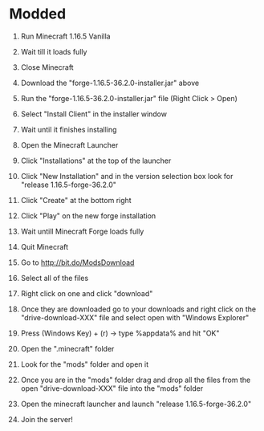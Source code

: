 # Modded

1. Run Minecraft 1.16.5 Vanilla

2. Wait till it loads fully

3. Close Minecraft

4. Download the "forge-1.16.5-36.2.0-installer.jar" above 

5. Run the "forge-1.16.5-36.2.0-installer.jar" file (Right Click > Open)

6. Select "Install Client" in the installer window

7. Wait until it finishes installing

8. Open the Minecraft Launcher

9. Click "Installations" at the top of the launcher

10. Click "New Installation" and in the version selection box look for "release 1.16.5-forge-36.2.0" 

11. Click "Create" at the bottom right

12. Click "Play" on the new forge installation

13. Wait untill Minecraft Forge loads fully

14. Quit Minecraft

15. Go to http://bit.do/ModsDownload

16. Select all of the files

17. Right click on one and click "download"

18. Once they are downloaded go to your downloads and right click on the "drive-download-XXX" file and select open with "Windows Explorer"

19. Press (Windows Key) + (r) -> type %appdata% and hit "OK"

20. Open the ".minecraft" folder

21. Look for the "mods" folder and open it

22. Once you are in the "mods" folder drag and drop all the files from the open "drive-download-XXX" file into the "mods" folder

23. Open the minecraft launcher and launch "release 1.16.5-forge-36.2.0"

24. Join the server! 
